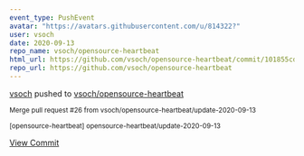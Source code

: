 ```yaml
---
event_type: PushEvent
avatar: "https://avatars.githubusercontent.com/u/814322?"
user: vsoch
date: 2020-09-13
repo_name: vsoch/opensource-heartbeat
html_url: https://github.com/vsoch/opensource-heartbeat/commit/101855cdd7318f171cfb16159121e77465605083
repo_url: https://github.com/vsoch/opensource-heartbeat
---
```


<a href='https://github.com/vsoch' target='_blank'>vsoch</a> pushed to <a href='https://github.com/vsoch/opensource-heartbeat' target='_blank'>vsoch/opensource-heartbeat</a>

<small>Merge pull request #26 from vsoch/opensource-heartbeat/update-2020-09-13

[opensource-heartbeat] opensource-heartbeat/update-2020-09-13</small>

<a href='https://github.com/vsoch/opensource-heartbeat/commit/101855cdd7318f171cfb16159121e77465605083' target='_blank'>View Commit</a>